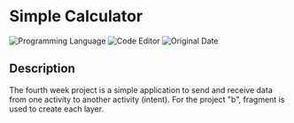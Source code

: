 # Simple Calculator

![Programming Language](https://img.shields.io/badge/Programming%20Language-Java-red)
![Code Editor](https://img.shields.io/badge/Code%20Editor-Android%20Studio-blue)
![Original Date](https://img.shields.io/badge/Original%20Date-Feb%2022%2C%202021-important)

## Description 

The fourth week project is a simple application to send and receive data from one activity to another activity (intent). For the project "b", fragment is used to create each layer. 